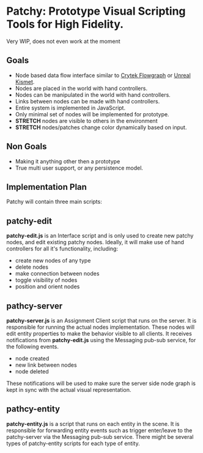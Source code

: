 # Patchy: Prototype Visual Scripting Tools for High Fidelity.

Very WIP, does not even work at the moment

## Goals

* Node based data flow interface similar to [Crytek Flowgraph](http://docs.cryengine.com/display/SDKDOC2/Flow+Graph+Editor) or [Unreal Kismet](https://udn.epicgames.com/Three/KismetHome.html).
* Nodes are placed in the world with hand controllers.
* Nodes can be manipulated in the world with hand controllers.
* Links between nodes can be made with hand controllers.
* Entire system is implemented in JavaScript.
* Only minimal set of nodes will be implemented for prototype.
* **STRETCH** nodes are visible to others in the environment
* **STRETCH** nodes/patches change color dynamically based on input.

## Non Goals

* Making it anything other then a prototype
* True multi user support, or any persistence model.

## Implementation Plan

Patchy will contain three main scripts:

## patchy-edit

**patchy-edit.js** is an Interface script and is only used to create new patchy nodes, and edit existing patchy nodes.
Ideally, it will make use of hand controllers for all it's functionality, including:

* create new nodes of any type
* delete nodes
* make connection between nodes
* toggle visibility of nodes
* position and orient nodes

## pathcy-server

**patchy-server.js** is an Assignment Client script that runs on the server.
It is responsible for running the actual nodes implementation.
These nodes will edit entity properties to make the behavior visible to all clients.
It receives notifications from **patchy-edit.js** using the Messaging pub-sub service, for the following events.

* node created
* new link between nodes
* node deleted

These notifications will be used to make sure the server side node graph is kept in sync with the actual visual representation.

## pathcy-entity

**patchy-entity.js** is a script that runs on each entity in the scene.
It is responsible for forwarding entity events such as trigger enter/leave to the patchy-server via the Messaging pub-sub service.
There might be several types of patchy-entity scripts for each type of entity.









